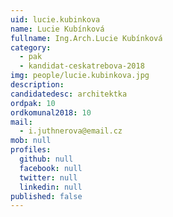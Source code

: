 ```yaml
---
uid: lucie.kubinkova
name: Lucie Kubínková
fullname: Ing.Arch.Lucie Kubínková
category:
  - pak
  - kandidat-ceskatrebova-2018
img: people/lucie.kubinkova.jpg
description: 
candidatedesc: architektka
ordpak: 10
ordkomunal2018: 10
mail:
  - i.juthnerova@email.cz
mob: null
profiles:
  github: null
  facebook: null
  twitter: null
  linkedin: null
published: false
---
```


